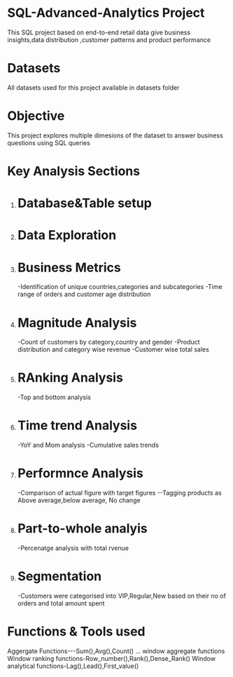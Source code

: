 # SQL-Advanced-Analytics Project

This SQL project based on end-to-end retail data give business insights,data distribution ,customer patterns and product performance


# Datasets

All datasets used for this project available in datasets folder

# Objective
This project explores multiple dimesions of the dataset to answer business questions using SQL queries

# Key Analysis Sections

1. # Database&Table setup
2. # Data Exploration
3. # Business Metrics
   -Identification of unique countries,categories and subcategories
   -Time range of orders and customer age distribution
4. # Magnitude Analysis
   -Count of customers by category,country and gender
   -Product distribution and category wise revenue
   -Customer wise total sales
5. # RAnking Analysis
   -Top and bottom analysis
6. # Time trend Analysis
   -YoY and Mom analysis
   -Cumulative sales trends
7. # Performnce Analysis
   -Comparison of actual figure with target figures
   --Tagging products as Above average,below average, No change
8. # Part-to-whole analyis
   -Percenatge analysis with total rvenue
9. # Segmentation
    -Customers were categorised into VIP,Regular,New based on their no of orders and total amount spent

# Functions & Tools used
   Aggergate Functions---Sum(),Avg(),Count() ...
   window aggregate functions
   Window ranking functions-Row_number(),Rank(),Dense_Rank()
   Window analytical functions-Lag(),Lead(),First_value()
